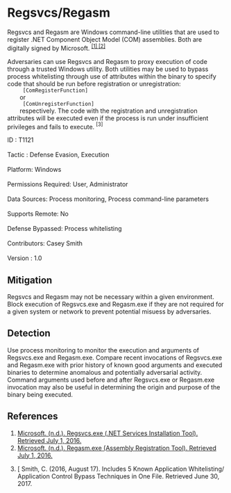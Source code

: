 <div class="container-fluid">
 <h1>
  Regsvcs/Regasm
 </h1>
 <div class="row">
  <div class="col-md-8 description-body">
   <p>
    Regsvcs and Regasm are Windows command-line utilities that are used to register .NET Component Object Model (COM) assemblies. Both are digitally signed by Microsoft.
    <span class="scite-citeref-number" data-reference="MSDN Regsvcs" id="scite-ref-1-a">
     <sup>
      <a aria-describedby="qtip-0" data-hasqtip="0" href="https://msdn.microsoft.com/en-us/library/04za0hca.aspx" target="_blank">
       [1]
      </a>
     </sup>
    </span>
    <span class="scite-citeref-number" data-reference="MSDN Regasm" id="scite-ref-2-a">
     <sup>
      <a aria-describedby="qtip-1" data-hasqtip="1" href="https://msdn.microsoft.com/en-us/library/tzat5yw6.aspx" target="_blank">
       [2]
      </a>
     </sup>
    </span>
   </p>
   <p>
    Adversaries can use Regsvcs and Regasm to proxy execution of code through a trusted Windows utility. Both utilities may be used to bypass process whitelisting through use of attributes within the binary to specify code that should be run before registration or unregistration:
    <code>
     [ComRegisterFunction]
    </code>
    or
    <code>
     [ComUnregisterFunction]
    </code>
    respectively. The code with the registration and unregistration attributes will be executed even if the process is run under insufficient privileges and fails to execute.
    <span class="scite-citeref-number" data-reference="SubTee GitHub All The Things Application Whitelisting Bypass" id="scite-ref-3-a">
     <sup>
      [3]
     </sup>
    </span>
   </p>
  </div>
  <div class="col-md-4">
   <div class="card">
    <div class="card-body">
     <div class="card-data">
      <span class="h5 card-title">
       ID
      </span>
      : T1121
      <br/>
      <br/>
     </div>
     <div class="card-data">
      <span class="h5 card-title">
      </span>
     </div>
     <div class="card-data">
      <span class="h5 card-title">
       Tactic
      </span>
      : Defense Evasion, Execution
      <br/>
      <br/>
     </div>
     <div class="card-data">
      <span class="h5 card-title">
       Platform:
      </span>
      Windows
      <br/>
      <br/>
     </div>
     <div class="card-data">
      <span class="h5 card-title">
       Permissions Required:
      </span>
      User, Administrator
      <br/>
      <br/>
     </div>
     <div class="card-data">
      <span class="h5 card-title">
      </span>
     </div>
     <div class="card-data">
      <span class="h5 card-title">
       Data Sources:
      </span>
      Process monitoring, Process command-line parameters
      <br/>
      <br/>
     </div>
     <div class="card-data">
      <span class="h5 card-title">
       Supports Remote:
      </span>
      No
      <br/>
      <br/>
     </div>
     <div class="card-data">
      <span class="h5 card-title">
      </span>
     </div>
     <div class="card-data">
      <span class="h5 card-title">
       Defense Bypassed:
      </span>
      Process whitelisting
      <br/>
      <br/>
     </div>
     <div class="card-data">
      <span class="h5 card-title">
      </span>
     </div>
     <div class="card-data">
      <span class="h5 card-title">
      </span>
     </div>
     <div class="card-data">
      <span class="h5 card-title">
       Contributors:
      </span>
      Casey Smith
      <br/>
      <br/>
     </div>
     <div class="card-data">
      <span class="h5 card-title">
       Version
      </span>
      : 1.0
     </div>
    </div>
   </div>
  </div>
 </div>
 <h2 class="pt-3" id="mitigation">
  Mitigation
 </h2>
 <p>
  Regsvcs and Regasm may not be necessary within a given environment. Block execution of Regsvcs.exe and Regasm.exe if they are not required for a given system or network to prevent potential misuess by adversaries.
 </p>
 <h2 class="pt-3" id="detection">
  Detection
 </h2>
 <p>
  Use process monitoring to monitor the execution and arguments of Regsvcs.exe and Regasm.exe. Compare recent invocations of Regsvcs.exe and Regasm.exe with prior history of known good arguments and executed binaries to determine anomalous and potentially adversarial activity. Command arguments used before and after Regsvcs.exe or Regasm.exe invocation may also be useful in determining the origin and purpose of the binary being executed.
 </p>
 <h2 class="pt-3" id="references">
  References
 </h2>
 <div class="row">
  <div class="col">
   <ol>
    <li>
     <span class="scite-citation" id="scite-1">
      <span class="scite-citation-text">
       <a class="external text" href="https://msdn.microsoft.com/en-us/library/04za0hca.aspx" name="scite-1" rel="nofollow" target="_blank">
        Microsoft. (n.d.). Regsvcs.exe (.NET Services Installation Tool). Retrieved July 1, 2016.
       </a>
      </span>
     </span>
    </li>
    <li>
     <span class="scite-citation" id="scite-2">
      <span class="scite-citation-text">
       <a class="external text" href="https://msdn.microsoft.com/en-us/library/tzat5yw6.aspx" name="scite-2" rel="nofollow" target="_blank">
        Microsoft. (n.d.). Regasm.exe (Assembly Registration Tool). Retrieved July 1, 2016.
       </a>
      </span>
     </span>
    </li>
   </ol>
  </div>
  <div class="col">
   <ol start="3.5">
    <li>
     <span class="scite-citation" id="scite-3">
      <span class="scite-citation-text">
       [ Smith, C. (2016, August 17). Includes 5 Known Application Whitelisting/ Application Control Bypass Techniques in One File. Retrieved June 30, 2017.
      </span>
     </span>
    </li>
   </ol>
  </div>
 </div>
</div>
